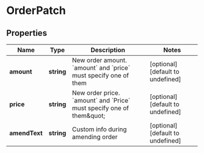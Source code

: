 # OrderPatch

## Properties

Name | Type | Description | Notes
------------ | ------------- | ------------- | -------------
**amount** | **string** | New order amount. &#x60;amount&#x60; and &#x60;price&#x60; must specify one of them | [optional] [default to undefined]
**price** | **string** | New order price. &#x60;amount&#x60; and &#x60;Price&#x60; must specify one of them\&quot; | [optional] [default to undefined]
**amendText** | **string** | Custom info during amending order | [optional] [default to undefined]

